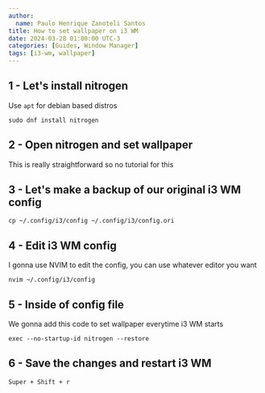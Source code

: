```yaml
---
author:
  name: Paulo Henrique Zanoteli Santos
title: How to set wallpaper on i3 WM
date: 2024-03-28 01:00:00 UTC-3
categories: [Guides, Window Manager]
tags: [i3-wm, wallpaper]
---
```


## 1 - Let's install nitrogen

Use `apt` for debian based distros

```shell
sudo dnf install nitrogen
```

## 2 - Open nitrogen and set wallpaper

This is really straightforward so no tutorial for this

## 3 - Let's make a backup of our original i3 WM config

```shell
cp ~/.config/i3/config ~/.config/i3/config.ori
```

## 4 - Edit i3 WM config 

I gonna use NVIM to edit the config, you can use whatever editor you want

```shell
nvim ~/.config/i3/config
```

## 5 - Inside of config file

We gonna add this code to set wallpaper everytime i3 WM starts

```shell
exec --no-startup-id nitrogen --restore
```

## 6 - Save the changes and restart i3 WM

```shell
Super + Shift + r
```

